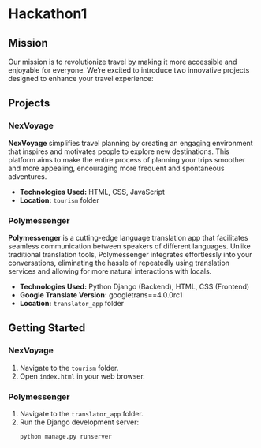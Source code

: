 # Hackathon1

## Mission

Our mission is to revolutionize travel by making it more accessible and enjoyable for everyone. We’re excited to introduce two innovative projects designed to enhance your travel experience:

## Projects

### NexVoyage

**NexVoyage** simplifies travel planning by creating an engaging environment that inspires and motivates people to explore new destinations. This platform aims to make the entire process of planning your trips smoother and more appealing, encouraging more frequent and spontaneous adventures.

- **Technologies Used:** HTML, CSS, JavaScript
- **Location:** `tourism` folder

### Polymessenger

**Polymessenger** is a cutting-edge language translation app that facilitates seamless communication between speakers of different languages. Unlike traditional translation tools, Polymessenger integrates effortlessly into your conversations, eliminating the hassle of repeatedly using translation services and allowing for more natural interactions with locals.

- **Technologies Used:** Python Django (Backend), HTML, CSS (Frontend)
- **Google Translate Version:** googletrans==4.0.0rc1
- **Location:** `translator_app` folder

## Getting Started

### NexVoyage

1. Navigate to the `tourism` folder.
2. Open `index.html` in your web browser.

### Polymessenger

1. Navigate to the `translator_app` folder.
2. Run the Django development server:
   ```bash
   python manage.py runserver
